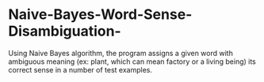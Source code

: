# Naive-Bayes-Word-Sense-Disambiguation-
Using Naive Bayes algorithm, the program assigns a given word with ambiguous meaning (ex: plant, which can mean factory or a living being)  its correct sense in a number of test examples.
